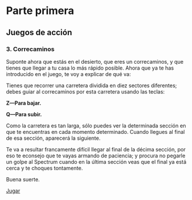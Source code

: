 # Parte primera

## Juegos de acción

### 3. Correcaminos

Suponte ahora que estás en el desierto, que eres un correcaminos, y que tienes que llegar a tu casa lo más rápido posible. Ahora que ya te has introducido en el juego, te voy a explicar de qué va:

Tienes que recorrer una carretera dividida en diez sectores diferentes; debes guiar al correcaminos por esta carretera usando las teclas:

**Z—Para bajar.**

**Q—Para subir.**

Como la carretera es tan larga, sólo puedes ver la determinada sección en que te encuentras en cada momento determinado. Cuando llegues al final de esa sección, aparecerá la siguiente.

Te va a resultar francamente difícil llegar al final de la décima sección, por eso te econsejo que te vayas armando de paciencia; y procura no pegarle un golpe al Spectrum cuando en la última sección veas que el final ya está cerca y te choques tontamente.

Buena suerte.

[Jugar](http://torinak.com/qaop#l=https://raw.githubusercontent.com/carlosparamio/elgjs-hartnell/master/1-3/correcaminos.tap)
